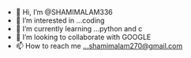 - 👋 Hi, I’m @SHAMIMALAM336
- 👀 I’m interested in ...coding 
- 🌱 I’m currently learning ...python and c  
- 💞️ I’m looking to collaborate with GOOGLE
- 📫 How to reach me ...shamimalam270@gmail.com

<!---
SHAMIMALAM336/SHAMIMALAM336 is a ✨ special ✨ repository because its `README.md` (this file) appears on your GitHub profile.
You can click the Preview link to take a look at your changes.
--->
